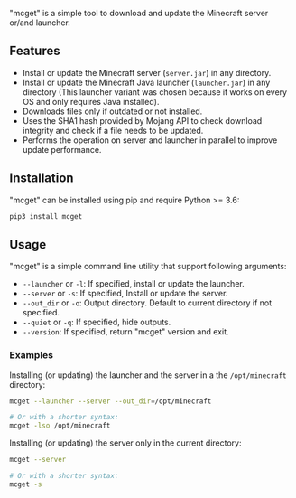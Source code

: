 "mcget" is a simple tool to download and update the Minecraft server or/and 
launcher.

## Features

* Install or update the Minecraft server (`server.jar`) in any directory.
* Install or update the Minecraft Java launcher (`launcher.jar`) in any
  directory (This launcher variant was chosen because it works on every OS and
  only requires Java installed).
* Downloads files only if outdated or not installed. 
* Uses the SHA1 hash provided by Mojang API to check download integrity and
  check if a file needs to be updated.
* Performs the operation on server and launcher in parallel to improve update
  performance.

## Installation

"mcget" can be installed using pip and require Python >= 3.6:

```bash
pip3 install mcget
```

## Usage

"mcget" is a simple command line utility that support following arguments:

* `--launcher` or `-l`: If specified, install or update the launcher.
* `--server` or `-s`: If specified, Install or update the server.
* `--out_dir` or `-o`: Output directory. Default to current directory if not 
  specified.
* `--quiet` or `-q`: If specified, hide outputs.
* `--version`: If specified, return "mcget" version and exit.

### Examples
 
Installing (or updating) the launcher and the server in a the `/opt/minecraft`
directory:
```bash
mcget --launcher --server --out_dir=/opt/minecraft

# Or with a shorter syntax:
mcget -lso /opt/minecraft
```

Installing (or updating) the server only in the current directory:
```bash
mcget --server

# Or with a shorter syntax:
mcget -s
```
